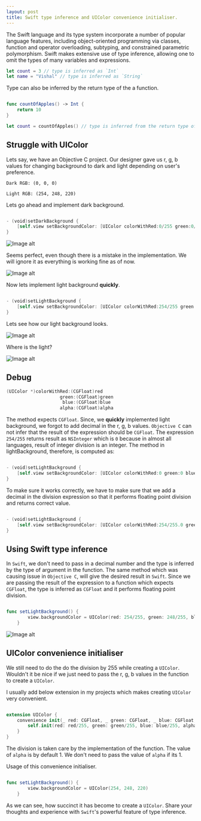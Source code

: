 ```yaml
---
layout: post
title: Swift type inference and UIColor convenience initialiser.
---
```


The Swift language and its type system incorporate a number of popular language features, including object-oriented programming via classes, function and operator overloading, subtyping, and constrained parametric polymorphism. Swift makes extensive use of type inference, allowing one to omit the types of many variables and expressions.


```swift
let count = 3 // type is inferred as `Int`
let name = "Vishal" // type is inferred as `String`

```

Type can also be inferred by the return type of the a function.


```swift

func countOfApples() -> Int {
	return 10
}

let count = countOfApples() // type is inferred from the return type of `countOfApples` as `Int`

```

## Struggle with UIColor

Lets say, we have an Objective C project. Our designer gave us r, g, b values for changing background to dark and light depending on user's preference.

```
Dark RGB: (0, 0, 0)

Light RGB: (254, 248, 220)

```
Lets go ahead and implement dark background.

```swift

- (void)setDarkBackground {
    [self.view setBackgroundColor: [UIColor colorWithRed:0/255 green:0/255 blue:0/255 alpha:1]];
}

```

![Image alt](/assets/posts/Type_Inference_UIColor/dark.png "Dark")

Seems perfect, even though there is a mistake in the implementation. We will ignore it as everything is working fine as of now.

![Image alt](/assets/posts/Type_Inference_UIColor/thumbsup.png "Thumbs Up")


Now lets implement light background **quickly**.

```swift

- (void)setLightBackground {
    [self.view setBackgroundColor: [UIColor colorWithRed:254/255 green:248/255 blue:220/255 alpha:1]];
}

```
Lets see how our light background looks.

![Image alt](/assets/posts/Type_Inference_UIColor/dark.png "Dark")

Where is the light? 

![Image alt](/assets/posts/Type_Inference_UIColor/wtf.png "WTF")


## Debug
```swift
(UIColor *)colorWithRed:(CGFloat)red
                    green:(CGFloat)green
                     blue:(CGFloat)blue
                    alpha:(CGFloat)alpha
```
The method expects `CGFloat`. Since, we **quickly** implemented light background, we forgot to add decimal in the r, g, b values. `Objective C` can not infer that the result of the expression should be `CGFloat`. The expression `254/255` returns result as `NSInteger` which is `0` because in almost all languages, result of integer division is an integer. The method in lightBackground, therefore, is computed as:

```swift

- (void)setLightBackground {
    [self.view setBackgroundColor: [UIColor colorWithRed:0 green:0 blue:0 alpha:1]]; //this is actually a black color.
}

```
To make sure it works correctly, we have to make sure that we add a decimal in the division expression so that it performs floating point division and returns correct value.

```swift

- (void)setLightBackground {
    [self.view setBackgroundColor: [UIColor colorWithRed:254/255.0 green:248/255.0 blue:220/255.0 alpha:1]];
}

```

## Using Swift type inference

In `Swift`, we don't need to pass in a decimal number and the type is inferred by the type of argument in the function. The same method which was causing issue in `Objective C`, will give the desired result in `Swift`. Since we are passing the result of the expression to a function which expects `CGFloat`, the type is inferred as `CGFloat` and it performs floating point division.

```swift

func setLightBackground() {
        view.backgroundColor = UIColor(red: 254/255, green: 248/255, blue: 220/255, alpha: 1)
    }

```

![Image alt](/assets/posts/Type_Inference_UIColor/light.png "Light")

## UIColor convenience initialiser

We still need to do the do the division by 255 while creating a `UIColor`. Wouldn't it be nice if we just need to pass the r, g, b values in the function to create a `UIColor`.

I usually add below extension in my projects which makes creating `UIColor` very convenient.


```swift

extension UIColor {
    convenience init(_ red: CGFloat, _ green: CGFloat, _ blue: CGFloat, _ alpha: CGFloat = 1) {
        self.init(red: red/255, green: green/255, blue: blue/255, alpha: alpha)
    }
}

```

The division is taken care by the implementation of the function. The value of `alpha` is by default 1. We don't need to pass the value of `alpha` if its 1.

Usage of this convenience initialiser.

```swift

func setLightBackground() {
        view.backgroundColor = UIColor(254, 248, 220)
    }

```

As we can see, how succinct it has become to create a `UIColor`. Share your thoughts and experience with `Swift`'s powerful feature of type inference.




